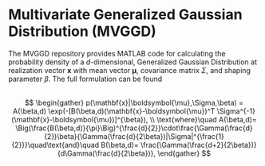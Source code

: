 # Multivariate Generalized Gaussian Distribution (MVGGD)
The MVGGD repository provides MATLAB code for calculating the probability density of a *d*-dimensional, Generalized Gaussian Distribution at realization vector $\boldsymbol{x}$ with mean vector $\boldsymbol{\mu}$, covariance matrix $\Sigma$, and shaping parameter $\beta$. The full formulation can be found  <br><br>

$$
\begin{gather}
    p(\mathbf{x}|\boldsymbol{\mu},\Sigma,\beta) =  A(\beta,d)
    \exp(-[B(\beta,d)(\mathbf{x}-\boldsymbol{\mu})^T \Sigma^{-1}(\mathbf{x}-\boldsymbol{\mu})]^{\beta}),
    \\ 
    \text{where}\quad A(\beta,d)= \Big(\frac{B(\beta,d)}{\pi}\Big)^{\frac{d}{2}}\cdot\frac{\Gamma(\frac{d}{2})\beta}{\Gamma(\frac{d}{2\beta})|\Sigma|^{\frac{1}{2}}}\quad\text{and}\quad B(\beta,d)= \frac{\Gamma(\frac{d+2}{2\beta})}{d\Gamma(\frac{d}{2\beta})}, 
\end{gather}
$$
